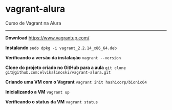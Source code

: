 # vagrant-alura
Curso de Vagrant na Alura

---
**Download**
https://www.vagrantup.com/

**Instalando**
 ```sudo dpkg -i vagrant_2.2.14_x86_64.deb```

**Verificando a versão da instalação**
 ```vagrant --version```

**Clone do projeto criado no GitHub para a aula**
 ```git clone git@github.com:elvikalinoski/vagrant-alura.git```

**Criando uma VM com o Vagrant**
 ```vagrant init hashicorp/bionic64```

**Inicializando a VM**
 ```vagrant up```

**Verificando o status da VM**
 ```vagrant status```